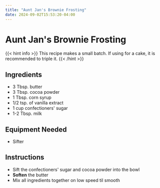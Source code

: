 ```yaml
---
title: "Aunt Jan's Brownie Frosting"
date: 2024-09-02T15:53:20-04:00
---
```


# Aunt Jan's Brownie Frosting
{{< hint info >}}
This recipe makes a small batch. If using for a cake, it is recommended to triple it. 
{{< /hint >}}


## Ingredients

- 3 Tbsp. butter
- 3 Tbsp. cocoa powder
- 1 Tbsp. corn syrup
- 1/2 tsp. of vanilla extract
- 1 cup confectioners' sugar
- 1-2 Tbsp. milk


## Equipment Needed

- Sifter

## Instructions

- Sift the confectioners' sugar and cocoa powder into the bowl
- **Soften** the butter
- Mix all ingredients together on low speed til smooth